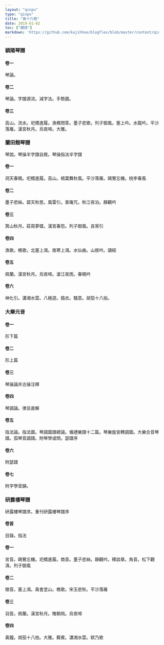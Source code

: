 ```yaml
---
layout: "qinpu"
type: "qinpu"
title: "弟十六冊"
date: 2019-01-02
toc: ["總目"]
markdown: 'https://github.com/kujihhoe/blogflex/blob/master/content/qinpu/00table/16.md'
---
```


### 穎陽琴譜

#### 卷一

琴論。

#### 卷二

琴論。字譜源流。減字法。手勢圖。

#### 卷三

高山。流水。圯橋進履。漁樵問答。墨子悲歌。列子御風。塞上吟。水龍吟。平沙落雁。漢宮秋月。烏夜啼。大雅。

### 蘭田館琴譜

琴說。琴操半字譜自敘。琴操指法半字譜

#### 卷一

洞天春曉。圯橋進履。高山。梧葉舞秋風。平沙落雁。鷗鷺忘機。桃李春風

#### 卷二

墨子悲絲。碧天秋思。風雷引。普庵咒。秋江夜泊。靜觀吟

#### 卷三

箕山秋月。莊周夢蝶。漢宮春怨。列子御風。良宵引

#### 卷四

漁歌。樵歌。北塞上鴻。南寒上鴻。水仙曲。山居吟。讀經

#### 卷五

佩蘭。漢宮秋月。烏夜啼。滄江夜雨。春曉吟

#### 卷六

神化引。瀟湘水雲。八極遊。搗衣。騷意。胡笳十八拍。

### 大樂元音

#### 卷一

形下篇

#### 卷二

形上篇

#### 卷三

琴操論并古操注釋

#### 卷四

琴調論。律呂直解

#### 卷五

指法論。指法圖。琴調圖譜總論。儀禮樂譜十二篇。琴樂旋宮轉調圖。大樂合音琴譜。孤琴音調譜。附琴學或問。瑟譜序

#### 卷六

附瑟譜

#### 卷七

附字學音韻。

### 研露樓琴譜

研露樓琴譜序。重刊研露樓琴譜序

#### 卷首

目錄。指法

#### 卷一

宮音。鷗鷺忘機。圯橋進履。商音。墨子悲絲。靜觀吟。釋談章。角音。松下觀濤。列子御風

#### 卷二

徵音。塞上鴻。禹會塗山。樵歌。宋玉悲秋。平沙落雁

#### 卷三

羽音。佩蘭。漢宮秋月。雉朝飛。烏夜啼

#### 卷四

黃鐘。胡笳十八拍。大雅。蕤賓。瀟湘水雲。欵乃歌
